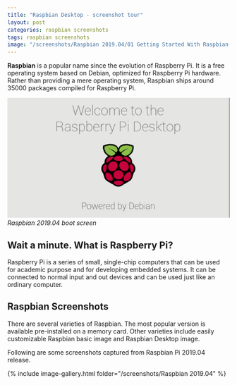 ```yaml
---
title: "Raspbian Desktop - screenshot tour"
layout: post
categories: raspbian screenshots
tags: raspbian screenshots
image: "/screenshots/Raspbian 2019.04/01 Getting Started With Raspbian.jpg"
---
```


**Raspbian** is a popular name since the evolution of Raspberry Pi. It is a free operating system based on Debian, optimized for Raspberry Pi hardware. Rather than providing a mere operating system, Raspbian ships around 35000 packages compiled for Raspberry Pi.

![Raspbian 2019.04 boot screen](/assets/images/post-images/raspbian.jpg)
*Raspbian 2019.04 boot screen*

## Wait a minute. What is Raspberry Pi?
Raspberry Pi is a series of small, single-chip computers that can be used for academic purpose and for developing embedded systems. It can be connected to normal input and out devices and can be used just like an ordinary computer.

## Raspbian Screenshots
There are several varieties of Raspbian. The most popular version is available pre-installed on a memory card.  Other varieties include easily customizable Raspbian basic image and Raspbian Desktop image. 

Following are some screenshots captured from Raspbian Pi 2019.04 release.

{% include image-gallery.html folder="/screenshots/Raspbian 2019.04" %}
